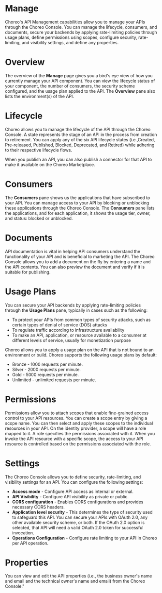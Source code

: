 # Manage

Choreo's API Management capabilities allow you to manage your APIs through the Choreo Console. You can manage the lifecycle, consumers, and documents, secure your backends by applying rate-limiting policies through usage plans, define permissions using scopes, configure security, rate-limiting, and visibility settings, and define any properties. 

# Overview

The overview of the **Manage** page gives you a bird's eye view of how you currently manage your API component. You can view the lifecycle status of your component, the number of consumers, the security scheme configured, and the usage plan applied to the API. The **Overview** pane also lists the environment(s) of the API.

# Lifecycle

Choreo allows you to manage the lifecycle of the API through the Choreo Console. A state represents the stage of an API in the process from creation to retirement. You can apply any of the six API lifecycle states (i.e.,Created, Pre-released, Published, Blocked, Deprecated, and Retired) while adhering to their respective lifecycle flows.

When you publish an API, you can also publish a connector for that API to make it available on the Choreo Marketplace.

# Consumers

The **Consumers** pane shows us the applications that have subscribed to your API. You can manage access to your API by blocking or unblocking these applications through the Choreo Console. The **Consumers** pane lists the applications, and for each application, it shows the usage tier, owner, and status: blocked or unblocked. 

# Documents

API documentation is vital in helping API consumers understand the functionality of your API and is beneficial to marketing the API. The Choreo Console allows you to add a document on the fly by entering a name and the API contents. You can also preview the document and verify if it is suitable for publishing. 

# Usage Plans

You can secure your API backends by applying rate-limiting policies through the **Usage Plans** pane, typically in cases such as the following: 

- To protect your APIs from common types of security attacks, such as certain types of denial of service (DOS) attacks
- To regulate traffic according to infrastructure availability
- To make an API, application, or resource available to a consumer at different levels of service, usually for monetization purpose

Choreo allows you to apply a usage plan on the API that is not bound to an environment or build. Choreo supports the following usage plans by default:

- Bronze - 1000 requests per minute.
- Silver - 2000 requests per minute.
- Gold - 5000 requests per minute.
- Unlimited - unlimited requests per minute.

# Permissions

Permissions allow you to attach scopes that enable fine-grained access control to your API resources. You can create a scope entry by giving a scope name. You can then select and apply these scopes to the individual resources in your API. On the identity provider, a scope will have a role mapped to it. A role specifies the permissions associated with it. When you invoke the API resource with a specific scope, the access to your API resource is controlled based on the permissions associated with the role. 

# Settings

The Choreo Console allows you to define security, rate-limiting, and visibility settings for an API. You can configure the following settings: 

- **Access mode** - Configure API access as internal or external. 
- **API Visibility** - Configure API visibility as private or public.
- **CORS configuration** - Enables CORS configurations and provides necessary CORS headers.
- **Application level security** - This determines the type of security used to safeguard this API.  You can secure your APIs with OAuth 2.0, any other available security scheme, or both. If the OAuth 2.0 option is selected, that API will need a valid OAuth 2.0 token for successful invocation.
- **Operations Configuration** - Configure rate limiting to your API in Choreo per API operation.

# Properties

You can view and edit the API properties (i.e., the business owner's name and email and the technical owner's name and email) from the Choreo Console."